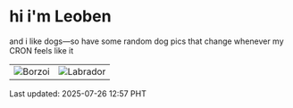 # hi i'm Leoben

and i like dogs—so have some random dog pics that change whenever my CRON feels like it

|  |  |
|--------|----------|
| ![Borzoi](https://random-dog-vercel.vercel.app/api/random-borzoi?v=1753505825) | ![Labrador](https://random-dog-vercel.vercel.app/api/random-labrador?v=1753505825) |

Last updated: 2025-07-26 12:57 PHT
